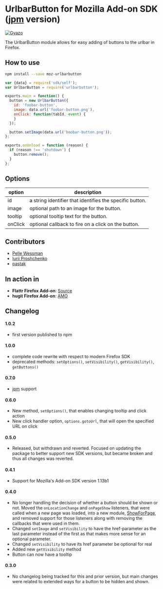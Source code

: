 # UrlbarButton for Mozilla Add-on SDK ([jpm](https://github.com/mozilla/jpm) version)

[![Gyazo](https://i.gyazo.com/8fbc996cf9c11cfdcb3efc0d7855bb6c.png)](https://gyazo.com/8fbc996cf9c11cfdcb3efc0d7855bb6c)

The UrlbarButton module allows for easy adding of buttons to the urlbar in Firefox.


## How to use

```bash
npm install --save moz-urlbarbutton
```

```js
var {data} = require('sdk/self');
var UrlbarButton = require('urlbarbutton');

exports.main = function() {
  button = new UrlbarButton({
    id: 'foobar-button',
    image: data.url('foobar-button.png'),
    onClick: function(tabId, event) {
    }
  });

  button.setImage(data.url('boobar-button.png'));
};

exports.onUnload = function (reason) {
  if (reason !== 'shutdown') {
    button.remove();
  }
};
```


## Options

| option       | description
|---------------|---------------
| id        | a string identifier that identifies the specific button.
| image     | optional path to an image for the button.
| tooltip   | optional tooltip text for the button.
| onClick   | optional callback to fire on a click on the button.


## Contributors

* [Pelle Wessman](http://kodfabrik.se/)
* [Iurii Proshchenko](https://github.com/SpeCT/)
* [pastak](http://pastak.hatenablog.com)



## In action in

* **Flattr Firefox Add-on**: [Source](https://github.com/flattr/fx-flattr-addon)
* **hugit Firefox Add-on**: [AMO](https://addons.mozilla.org/firefox/addon/hugit/)


## Changelog

#### 1.0.2

* first version published to npm

#### 1.0.0

* complete code rewrite with respect to modern Firefox SDK
* deprecated methods: `setOptions()`, `setVisibility()`, `getVisibility()`, `getButtons()`

#### 0.7.0

* [jpm](https://github.com/mozilla/jpm) support

#### 0.6.0

* New method, `setOptions()`, that enables changing tooltip and click action
* New click handler option, `options.gotoUrl`, that will open the specified URL on click

#### 0.5.0

* Released, but withdrawn and reverted. Focused on updating the package to better support new SDK versions, but became broken and thus all changes was reverted.

#### 0.4.1

* Support for Mozilla's Add-on SDK version 1.13b1

#### 0.4.0

* No longer handling the decision of whether a button should be shown or not. Moved the `onLocationChange` and `onPageShow` listeners, that were called when a new page was loaded, into a new module, [ShowForPage](https://github.com/voxpelli/moz-showforpage), and removed support for those listeners along with removing the callbacks that were used in them.
* Changed `setImage` and `setVisibility` to have the href-parameter as the last parameter instead of the first as that makes more sense for an optional parameter.
* Changed `setVisibility` to have its href parameter be optional for real
* Added new `getVisibility` method
* Button can now have a tooltip

#### 0.3.0

* No changelog being tracked for this and prior version, but main changes were related to extended ways for a button to be hidden and shown.
